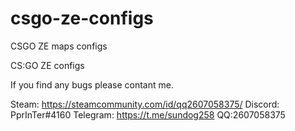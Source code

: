# csgo-ze-configs
CSGO ZE maps configs

CS:GO ZE configs

If you find any bugs please contant me.

Steam: https://steamcommunity.com/id/qq2607058375/
Discord: PprInTer#4160
Telegram: https://t.me/sundog258
QQ:2607058375
